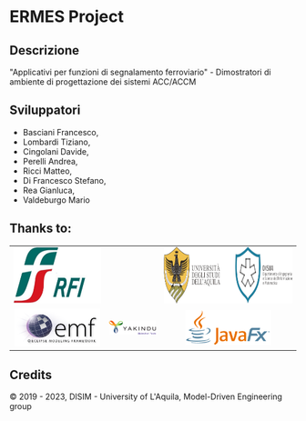 # ERMES Project

## Descrizione

"Applicativi per funzioni di segnalamento ferroviario" - Dimostratori di ambiente di progettazione dei sistemi ACC/ACCM


## Sviluppatori

* Basciani Francesco,
* Lombardi Tiziano,
* Cingolani Davide,
* Perelli Andrea,
* Ricci Matteo,
* Di Francesco Stefano,
* Rea Gianluca,
* Valdeburgo Mario



## Thanks to:

<table style="text-align: center">
<tr><td><img src="../.github/imgs/rfi-logo.jpeg" alt="RFI logo" height="100px" /></td>
<td></td>
<td><img src="../.github/imgs/disim-logo.png" alt="DISIM logo" height="100px" /></td></tr>
<tr><td><img src="../.github/imgs/emf-logo.png" alt="EMF logo" width="150px" /></td>
<td><img src="../.github/imgs/yakindu-logo.png" alt="Yakindu logo" width="150px" /></td>
<td><img src="../.github/imgs/javafx-logo.png" alt="JavaFX logo" width="150px" /></td></tr>
</table>

## Credits

&copy; 2019 - 2023, DISIM - University of L'Aquila, Model-Driven Engineering group